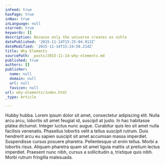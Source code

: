 ```yaml
---
inFeed: true
hasPage: true
inNav: true
inLanguage: null
starred: true
keywords: []
description: Because only the universe creates ex nihlo
datePublished: '2015-11-14T15:25:04.912Z'
dateModified: '2015-11-14T15:24:58.214Z'
title: Why Elements
sourcePath: _posts/2015-11-14-why-elements.md
published: true
authors: []
publisher:
  name: null
  domain: null
  url: null
  favicon: null
url: why-elements/index.html
_type: Article

---
```

Hubby hubba. Lorem ipsum dolor sit amet, consectetur adipiscing elit. Nulla arcu arcu, lobortis sit amet feugiat id, suscipit at justo. In hac habitasse platea dictumst. Integer luctus nunc augue. Curabitur quis leo sit amet nulla facilisis venenatis. Phasellus lobortis velit a tellus suscipit rutrum. Duis hendrerit arcu eu sapien suscipit sit amet accumsan massa imperdiet. Suspendisse cursus posuere pharetra. Pellentesque ut enim tellus. Morbi a lobortis risus. Aliquam pharetra quam sit amet ligula mattis ut pretium lectus imperdiet. Praesent nunc nibh, cursus a sollicitudin a, tristique quis nibh. Morbi rutrum fringilla malesuada.